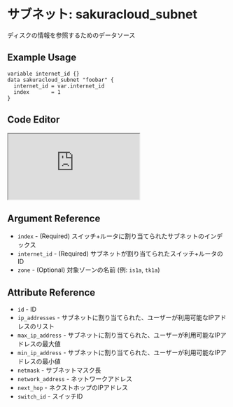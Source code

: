 # サブネット: sakuracloud_subnet

ディスクの情報を参照するためのデータソース

## Example Usage

```hcl
variable internet_id {}
data sakuracloud_subnet "foobar" {
  internet_id = var.internet_id
  index       = 1
}
```

<div class="editor">

<h2>Code Editor</h2>

<iframe src="https://zouen-alpha.usacloud.jp/#data/subnet"></iframe>

</div>


## Argument Reference

* `index` - (Required) スイッチ+ルータに割り当てられたサブネットのインデックス
* `internet_id` - (Required) サブネットが割り当てられたスイッチ+ルータのID
* `zone` - (Optional) 対象ゾーンの名前 (例: `is1a`, `tk1a`) 


## Attribute Reference

* `id` - ID
* `ip_addresses` - サブネットに割り当てられた、ユーザーが利用可能なIPアドレスのリスト
* `max_ip_address` - サブネットに割り当てられた、ユーザーが利用可能なIPアドレスの最大値
* `min_ip_address` - サブネットに割り当てられた、ユーザーが利用可能なIPアドレスの最小値
* `netmask` - サブネットマスク長
* `network_address` - ネットワークアドレス
* `next_hop` - ネクストホップのIPアドレス
* `switch_id` - スイッチID
